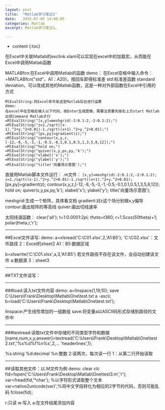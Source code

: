 ```yaml
---
layout: post
title:  "Matlab学习笔记1"
date:   2015-07-05 14:06:05
categories: Matlab
excerpt: Matlab学习笔记1。

---
```


* content
{:toc}

在Excel中关联Matlab的exclink.xlam可以实现在excel中的加载宏，从而能在Excel中调用Matlab函数

MATLABfcn:在Excel中调用Matlab的函数
demo：
在Excel空格中输入命令：=MATLABfcn("std"，A1：A20)，按回车即得标准差
std:标准差函数 standard deviation，可以改成其他的Matlab函数，这是一种对外部函数在Excel中引用的方式

<pre><code class="markdown">MlEvalString:将Excel命令发送至Matlab后台进行运算
demo:
在excel中在空格处输入以下代码，按Enter生成图像，需要注意要先按右上方start Matlab出现Command Matlab才行
=MlEvalString("[x,y]=meshgrid(-2:0.1:2,-2:0.1:2);")
=MlEvalString("z=1./sqrt((x-1).^2+y.^2+0.01)-1./sqrt((x+1).^2+y.^2+0.01);")
=MlEvalString("[px,py]=gradient(z);")
=MlEvalString("contour(x,y,z,[-12,-8,-5,-3,-1,-0.5,-0.1,0.1,0.5,1,3,5,8,12]);")
=MlEvalString("hold on;")
=MlEvalString("quiver(x,y,px,py,'k');")
=MlEvalString("xlabel('x');")
=MlEvalString("ylabel('y');")
=MlEvalString("title('向量场示意图');")
</code></pre> 

直接用Matlab脚本文件运行：
.m文件：
`[x,y]=meshgrid(-2:0.1:2,-2:0.1:2);`
`z=1./sqrt((x-1).^2+y.^2+0.01)-1./sqrt((x+1).^2+y.^2+0.01); `
[px,py]=gradient(z);
contour(x,y,z,[-12,-8,-5,-3,-1,-0.5,-0.1,0.1,0.5,1,3,5,8,12]);
hold on;
quiver(x,y,px,py,'k');
xlabel('x');
ylabel('y');
title('向量场示意图');

meshgrid:生成一个矩阵，具体看文档
gradient:对z这个场分别做x,y偏导
contour:画出矩阵的等高线
quiver:画出切线速率

太阳线谱函数：
clear('all');
t=1:0.0001:2*pi;
theta=t*360;
r=1.5*cos(50*theta)+1;
polar(theta,r,'r');

---

##Excel文件读写:
demo:
a=xlsread('C:\C01.xlsx',2,'A1:B5');
'C:\C02.xlsx'：文件路径
2：Excel的sheet2
A1：B5:数据区域

b=xlswrite('C:\C01.xlsx',a,3,'A1:B5')
若文件路径不存在该文件，会自动创建该文件
a:数据源
3：sheet3

---

##TXT文件读写：

---

###load:读入txt文件内容
demo:
a=linspace(1,19,10);
save C:\Users\Frank\Desktop\Matlab\One\test.txt a -ascii;
b=load('C:\Users\Frank\Desktop\Matlab\One\test.txt');

linspace:产生线性增加的一组数组
save:将变量a以ASCII码形式存储到路径的文件中

---

###textread:读取txt文件中存储的不同类型字符和数据
[name,num,x,y,answer]=textread('C:\Users\Frank\Desktop\Matlab\One\test2.txt','%s%d%f%n%s',2,...
	'headerlines',1);

%s:string
%d:decimal
%n:整数
2:读两次，每次读一行
1：从第二行开始读取

---

##读取其他文件：以.M文件为例
	demo:
	clear
	clc
	fid=fopen('C:\Users\Frank\Desktop\Matlab\One\test3.m','r');
	var=fread(fid,'*char'); %以字符形式读取整个文本
	var=native2unicode(var)';%将中文字段转化为相应的2字节的代码，否则可能乱码
	fclose(fid);

r:只读 w:写入 a:在文件结尾添加内容
